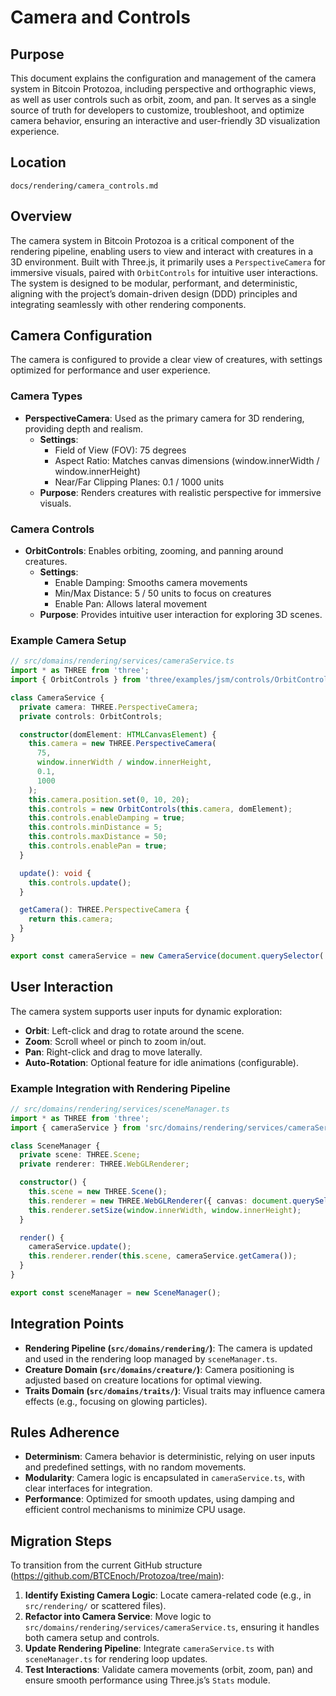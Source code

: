 
# Camera and Controls

## Purpose
This document explains the configuration and management of the camera system in Bitcoin Protozoa, including perspective and orthographic views, as well as user controls such as orbit, zoom, and pan. It serves as a single source of truth for developers to customize, troubleshoot, and optimize camera behavior, ensuring an interactive and user-friendly 3D visualization experience.

## Location
`docs/rendering/camera_controls.md`

## Overview
The camera system in Bitcoin Protozoa is a critical component of the rendering pipeline, enabling users to view and interact with creatures in a 3D environment. Built with Three.js, it primarily uses a `PerspectiveCamera` for immersive visuals, paired with `OrbitControls` for intuitive user interactions. The system is designed to be modular, performant, and deterministic, aligning with the project’s domain-driven design (DDD) principles and integrating seamlessly with other rendering components.

## Camera Configuration
The camera is configured to provide a clear view of creatures, with settings optimized for performance and user experience.

### Camera Types
- **PerspectiveCamera**: Used as the primary camera for 3D rendering, providing depth and realism.
  - **Settings**:
    - Field of View (FOV): 75 degrees
    - Aspect Ratio: Matches canvas dimensions (window.innerWidth / window.innerHeight)
    - Near/Far Clipping Planes: 0.1 / 1000 units
  - **Purpose**: Renders creatures with realistic perspective for immersive visuals.

### Camera Controls
- **OrbitControls**: Enables orbiting, zooming, and panning around creatures.
  - **Settings**:
    - Enable Damping: Smooths camera movements
    - Min/Max Distance: 5 / 50 units to focus on creatures
    - Enable Pan: Allows lateral movement
  - **Purpose**: Provides intuitive user interaction for exploring 3D scenes.

### Example Camera Setup
```typescript
// src/domains/rendering/services/cameraService.ts
import * as THREE from 'three';
import { OrbitControls } from 'three/examples/jsm/controls/OrbitControls';

class CameraService {
  private camera: THREE.PerspectiveCamera;
  private controls: OrbitControls;

  constructor(domElement: HTMLCanvasElement) {
    this.camera = new THREE.PerspectiveCamera(
      75,
      window.innerWidth / window.innerHeight,
      0.1,
      1000
    );
    this.camera.position.set(0, 10, 20);
    this.controls = new OrbitControls(this.camera, domElement);
    this.controls.enableDamping = true;
    this.controls.minDistance = 5;
    this.controls.maxDistance = 50;
    this.controls.enablePan = true;
  }

  update(): void {
    this.controls.update();
  }

  getCamera(): THREE.PerspectiveCamera {
    return this.camera;
  }
}

export const cameraService = new CameraService(document.querySelector('canvas'));
```

## User Interaction
The camera system supports user inputs for dynamic exploration:
- **Orbit**: Left-click and drag to rotate around the scene.
- **Zoom**: Scroll wheel or pinch to zoom in/out.
- **Pan**: Right-click and drag to move laterally.
- **Auto-Rotation**: Optional feature for idle animations (configurable).

### Example Integration with Rendering Pipeline
```typescript
// src/domains/rendering/services/sceneManager.ts
import * as THREE from 'three';
import { cameraService } from 'src/domains/rendering/services/cameraService';

class SceneManager {
  private scene: THREE.Scene;
  private renderer: THREE.WebGLRenderer;

  constructor() {
    this.scene = new THREE.Scene();
    this.renderer = new THREE.WebGLRenderer({ canvas: document.querySelector('canvas') });
    this.renderer.setSize(window.innerWidth, window.innerHeight);
  }

  render() {
    cameraService.update();
    this.renderer.render(this.scene, cameraService.getCamera());
  }
}

export const sceneManager = new SceneManager();
```

## Integration Points
- **Rendering Pipeline (`src/domains/rendering/`)**: The camera is updated and used in the rendering loop managed by `sceneManager.ts`.
- **Creature Domain (`src/domains/creature/`)**: Camera positioning is adjusted based on creature locations for optimal viewing.
- **Traits Domain (`src/domains/traits/`)**: Visual traits may influence camera effects (e.g., focusing on glowing particles).

## Rules Adherence
- **Determinism**: Camera behavior is deterministic, relying on user inputs and predefined settings, with no random movements.
- **Modularity**: Camera logic is encapsulated in `cameraService.ts`, with clear interfaces for integration.
- **Performance**: Optimized for smooth updates, using damping and efficient control mechanisms to minimize CPU usage.

## Migration Steps
To transition from the current GitHub structure (https://github.com/BTCEnoch/Protozoa/tree/main):
1. **Identify Existing Camera Logic**: Locate camera-related code (e.g., in `src/rendering/` or scattered files).
2. **Refactor into Camera Service**: Move logic to `src/domains/rendering/services/cameraService.ts`, ensuring it handles both camera setup and controls.
3. **Update Rendering Pipeline**: Integrate `cameraService.ts` with `sceneManager.ts` for rendering loop updates.
4. **Test Interactions**: Validate camera movements (orbit, zoom, pan) and ensure smooth performance using Three.js’s `Stats` module.



